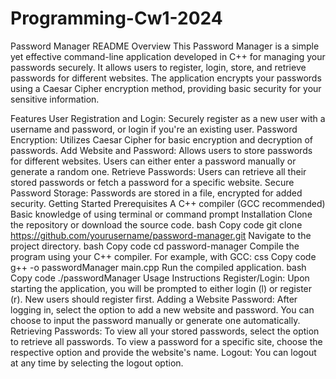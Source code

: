 # Programming-Cw1-2024
Password Manager README
Overview
This Password Manager is a simple yet effective command-line application developed in C++ for managing your passwords securely. It allows users to register, login, store, and retrieve passwords for different websites. The application encrypts your passwords using a Caesar Cipher encryption method, providing basic security for your sensitive information.

Features
User Registration and Login: Securely register as a new user with a username and password, or login if you're an existing user.
Password Encryption: Utilizes Caesar Cipher for basic encryption and decryption of passwords.
Add Website and Password: Allows users to store passwords for different websites. Users can either enter a password manually or generate a random one.
Retrieve Passwords: Users can retrieve all their stored passwords or fetch a password for a specific website.
Secure Password Storage: Passwords are stored in a file, encrypted for added security.
Getting Started
Prerequisites
A C++ compiler (GCC recommended)
Basic knowledge of using terminal or command prompt
Installation
Clone the repository or download the source code.
bash
Copy code
git clone https://github.com/yourusername/password-manager.git
Navigate to the project directory.
bash
Copy code
cd password-manager
Compile the program using your C++ compiler. For example, with GCC:
css
Copy code
g++ -o passwordManager main.cpp
Run the compiled application.
bash
Copy code
./passwordManager
Usage Instructions
Register/Login: Upon starting the application, you will be prompted to either login (l) or register (r). New users should register first.
Adding a Website Password: After logging in, select the option to add a new website and password. You can choose to input the password manually or generate one automatically.
Retrieving Passwords: To view all your stored passwords, select the option to retrieve all passwords. To view a password for a specific site, choose the respective option and provide the website's name.
Logout: You can logout at any time by selecting the logout option.
